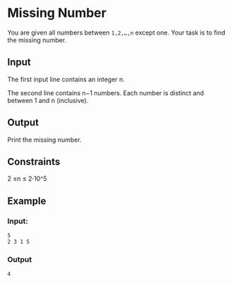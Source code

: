 # Missing Number

You are given all numbers between `1,2,…,n` except one. Your task is to find the missing number.

## Input

The first input line contains an integer n.

The second line contains n−1 numbers. Each number is distinct and between 1 and n (inclusive).

## Output

Print the missing number.

## Constraints

2 ≤n ≤ 2⋅10^5

## Example

### Input:

```
5
2 3 1 5
```

### Output

```
4
```